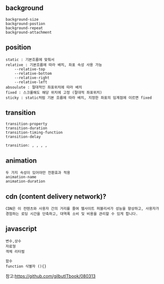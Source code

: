 ## background

    background-size
    background-postion
    background-repeat
    background-attachment

## position

    static : 기본흐름에 맞춰서
    relative : 기본흐름에 따라 배치, 좌표 속성 사용 가능
        --relative-top
        --relative-bottom
        --relative-right
        --relative-left
    absoulute : 절대적인 좌표위치에 따라 배치
    fixed : 스크롤해도 해당 위치에 고정 (절대적 좌표위치)
    sticky : static처럼 기본 흐름에 따라 배치, 지정한 좌표의 임계점에 이르면 fixed

## transition

    transition-property
    transition-duration
    transition-timing-function
    transition-delay

    transition: , , , ,

## animation

    두 가지 속성이 있어야만 전환효과 적용
    animation-name
    animation-duration

## cdn (content delivery network)?

    CDN은 이 컨텐츠와 사용자 간의 거리를 줄여 웹사이트 퍼블리셔가 성능을 향상하고, 사용자가 경험하는 로딩 시간을 단축하고, 대역폭 소비 및 비용을 관리할 수 있게 합니다.

## javascript

    변수,상수
    자료형
    객체 리터럴

    함수
    function 식별자 (){}

참고:https://github.com/gilbutITbook/080313
